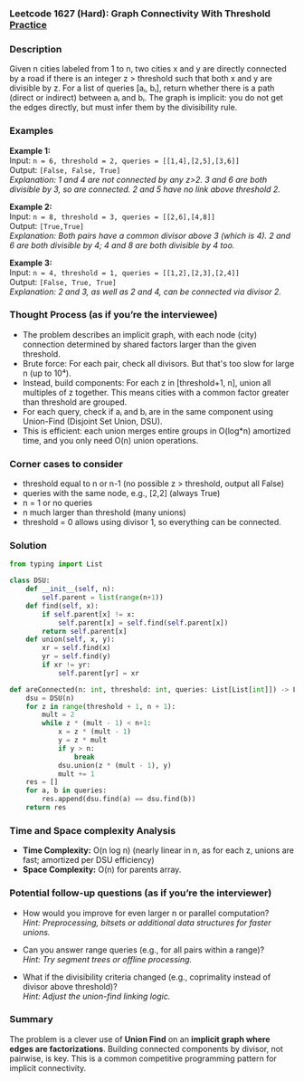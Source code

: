 ### Leetcode 1627 (Hard): Graph Connectivity With Threshold [Practice](https://leetcode.com/problems/graph-connectivity-with-threshold)

### Description  
Given n cities labeled from 1 to n, two cities x and y are directly connected by a road if there is an integer z > threshold such that both x and y are divisible by z. For a list of queries [aᵢ, bᵢ], return whether there is a path (direct or indirect) between aᵢ and bᵢ. The graph is implicit: you do not get the edges directly, but must infer them by the divisibility rule.

### Examples  
**Example 1:**  
Input: `n = 6, threshold = 2, queries = [[1,4],[2,5],[3,6]]`  
Output: `[False, False, True]`  
*Explanation: 1 and 4 are not connected by any z>2. 3 and 6 are both divisible by 3, so are connected. 2 and 5 have no link above threshold 2.*

**Example 2:**  
Input: `n = 8, threshold = 3, queries = [[2,6],[4,8]]`  
Output: `[True,True]`  
*Explanation: Both pairs have a common divisor above 3 (which is 4). 2 and 6 are both divisible by 4; 4 and 8 are both divisible by 4 too.*

**Example 3:**  
Input: `n = 4, threshold = 1, queries = [[1,2],[2,3],[2,4]]`  
Output: `[False, True, True]`  
*Explanation: 2 and 3, as well as 2 and 4, can be connected via divisor 2.*

### Thought Process (as if you’re the interviewee)  
- The problem describes an implicit graph, with each node (city) connection determined by shared factors larger than the given threshold.
- Brute force: For each pair, check all divisors. But that's too slow for large n (up to 10⁴).
- Instead, build components: For each z in [threshold+1, n], union all multiples of z together. This means cities with a common factor greater than threshold are grouped.
- For each query, check if aᵢ and bᵢ are in the same component using Union-Find (Disjoint Set Union, DSU).
- This is efficient: each union merges entire groups in O(log*n) amortized time, and you only need O(n) union operations.

### Corner cases to consider  
- threshold equal to n or n-1 (no possible z > threshold, output all False)
- queries with the same node, e.g., [2,2] (always True)
- n = 1 or no queries
- n much larger than threshold (many unions)
- threshold = 0 allows using divisor 1, so everything can be connected.

### Solution

```python
from typing import List

class DSU:
    def __init__(self, n):
        self.parent = list(range(n+1))
    def find(self, x):
        if self.parent[x] != x:
            self.parent[x] = self.find(self.parent[x])
        return self.parent[x]
    def union(self, x, y):
        xr = self.find(x)
        yr = self.find(y)
        if xr != yr:
            self.parent[yr] = xr

def areConnected(n: int, threshold: int, queries: List[List[int]]) -> List[bool]:
    dsu = DSU(n)
    for z in range(threshold + 1, n + 1):
        mult = 2
        while z * (mult - 1) < n+1:
            x = z * (mult - 1)
            y = z * mult
            if y > n:
                break
            dsu.union(z * (mult - 1), y)
            mult += 1
    res = []
    for a, b in queries:
        res.append(dsu.find(a) == dsu.find(b))
    return res
```

### Time and Space complexity Analysis  
- **Time Complexity:**  O(n log n) (nearly linear in n, as for each z, unions are fast; amortized per DSU efficiency)
- **Space Complexity:**  O(n) for parents array.

### Potential follow-up questions (as if you’re the interviewer)  
- How would you improve for even larger n or parallel computation?  
  *Hint: Preprocessing, bitsets or additional data structures for faster unions.*

- Can you answer range queries (e.g., for all pairs within a range)?  
  *Hint: Try segment trees or offline processing.*

- What if the divisibility criteria changed (e.g., coprimality instead of divisor above threshold)?  
  *Hint: Adjust the union-find linking logic.*

### Summary
The problem is a clever use of **Union Find** on an **implicit graph where edges are factorizations**. Building connected components by divisor, not pairwise, is key. This is a common competitive programming pattern for implicit connectivity.